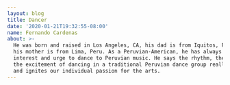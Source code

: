 ```yaml
---
layout: blog
title: Dancer
date: '2020-01-21T19:32:55-08:00'
name: Fernando Cardenas
about: >-
  He was born and raised in Los Angeles, CA, his dad is from Iquitos, Peru and
  his mother is from Lima, Peru. As a Peruvian-American, he has always had an
  interest and urge to dance to Peruvian music. He says the rhythm, the fun, and
  the excitement of dancing in a traditional Peruvian dance group really unites
  and ignites our individual passion for the arts.
---
```


